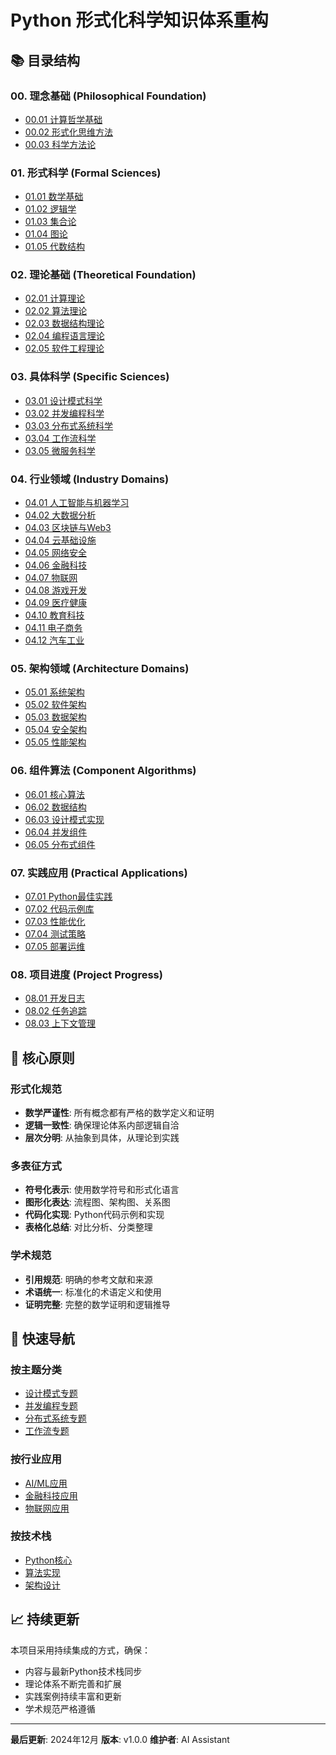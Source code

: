 # Python 形式化科学知识体系重构

## 📚 目录结构

### 00. 理念基础 (Philosophical Foundation)
- [00.01 计算哲学基础](./00-理念基础/00.01-计算哲学基础.md)
- [00.02 形式化思维方法](./00-理念基础/00.02-形式化思维方法.md)
- [00.03 科学方法论](./00-理念基础/00.03-科学方法论.md)

### 01. 形式科学 (Formal Sciences)
- [01.01 数学基础](./01-形式科学/01.01-数学基础.md)
- [01.02 逻辑学](./01-形式科学/01.02-逻辑学.md)
- [01.03 集合论](./01-形式科学/01.03-集合论.md)
- [01.04 图论](./01-形式科学/01.04-图论.md)
- [01.05 代数结构](./01-形式科学/01.05-代数结构.md)

### 02. 理论基础 (Theoretical Foundation)
- [02.01 计算理论](./02-理论基础/02.01-计算理论.md)
- [02.02 算法理论](./02-理论基础/02.02-算法理论.md)
- [02.03 数据结构理论](./02-理论基础/02.03-数据结构理论.md)
- [02.04 编程语言理论](./02-理论基础/02.04-编程语言理论.md)
- [02.05 软件工程理论](./02-理论基础/02.05-软件工程理论.md)

### 03. 具体科学 (Specific Sciences)
- [03.01 设计模式科学](./03-具体科学/03.01-设计模式科学.md)
- [03.02 并发编程科学](./03-具体科学/03.02-并发编程科学.md)
- [03.03 分布式系统科学](./03-具体科学/03.03-分布式系统科学.md)
- [03.04 工作流科学](./03-具体科学/03.04-工作流科学.md)
- [03.05 微服务科学](./03-具体科学/03.05-微服务科学.md)

### 04. 行业领域 (Industry Domains)
- [04.01 人工智能与机器学习](./04-行业领域/04.01-人工智能与机器学习.md)
- [04.02 大数据分析](./04-行业领域/04.02-大数据分析.md)
- [04.03 区块链与Web3](./04-行业领域/04.03-区块链与Web3.md)
- [04.04 云基础设施](./04-行业领域/04.04-云基础设施.md)
- [04.05 网络安全](./04-行业领域/04.05-网络安全.md)
- [04.06 金融科技](./04-行业领域/04.06-金融科技.md)
- [04.07 物联网](./04-行业领域/04.07-物联网.md)
- [04.08 游戏开发](./04-行业领域/04.08-游戏开发.md)
- [04.09 医疗健康](./04-行业领域/04.09-医疗健康.md)
- [04.10 教育科技](./04-行业领域/04.10-教育科技.md)
- [04.11 电子商务](./04-行业领域/04.11-电子商务.md)
- [04.12 汽车工业](./04-行业领域/04.12-汽车工业.md)

### 05. 架构领域 (Architecture Domains)
- [05.01 系统架构](./05-架构领域/05.01-系统架构.md)
- [05.02 软件架构](./05-架构领域/05.02-软件架构.md)
- [05.03 数据架构](./05-架构领域/05.03-数据架构.md)
- [05.04 安全架构](./05-架构领域/05.04-安全架构.md)
- [05.05 性能架构](./05-架构领域/05.05-性能架构.md)

### 06. 组件算法 (Component Algorithms)
- [06.01 核心算法](./06-组件算法/06.01-核心算法.md)
- [06.02 数据结构](./06-组件算法/06.02-数据结构.md)
- [06.03 设计模式实现](./06-组件算法/06.03-设计模式实现.md)
- [06.04 并发组件](./06-组件算法/06.04-并发组件.md)
- [06.05 分布式组件](./06-组件算法/06.05-分布式组件.md)

### 07. 实践应用 (Practical Applications)
- [07.01 Python最佳实践](./07-实践应用/07.01-Python最佳实践.md)
- [07.02 代码示例库](./07-实践应用/07.02-代码示例库.md)
- [07.03 性能优化](./07-实践应用/07.03-性能优化.md)
- [07.04 测试策略](./07-实践应用/07.04-测试策略.md)
- [07.05 部署运维](./07-实践应用/07.05-部署运维.md)

### 08. 项目进度 (Project Progress)
- [08.01 开发日志](./08-项目进度/08.01-开发日志.md)
- [08.02 任务追踪](./08-项目进度/08.02-任务追踪.md)
- [08.03 上下文管理](./08-项目进度/08.03-上下文管理.md)

## 🎯 核心原则

### 形式化规范
- **数学严谨性**: 所有概念都有严格的数学定义和证明
- **逻辑一致性**: 确保理论体系内部逻辑自洽
- **层次分明**: 从抽象到具体，从理论到实践

### 多表征方式
- **符号化表示**: 使用数学符号和形式化语言
- **图形化表达**: 流程图、架构图、关系图
- **代码化实现**: Python代码示例和实现
- **表格化总结**: 对比分析、分类整理

### 学术规范
- **引用规范**: 明确的参考文献和来源
- **术语统一**: 标准化的术语定义和使用
- **证明完整**: 完整的数学证明和逻辑推导

## 🚀 快速导航

### 按主题分类
- [设计模式专题](./03-具体科学/03.01-设计模式科学.md)
- [并发编程专题](./03-具体科学/03.02-并发编程科学.md)
- [分布式系统专题](./03-具体科学/03.03-分布式系统科学.md)
- [工作流专题](./03-具体科学/03.04-工作流科学.md)

### 按行业应用
- [AI/ML应用](./04-行业领域/04.01-人工智能与机器学习.md)
- [金融科技应用](./04-行业领域/04.06-金融科技.md)
- [物联网应用](./04-行业领域/04.07-物联网.md)

### 按技术栈
- [Python核心](./07-实践应用/07.01-Python最佳实践.md)
- [算法实现](./06-组件算法/06.01-核心算法.md)
- [架构设计](./05-架构领域/05.01-系统架构.md)

## 📈 持续更新

本项目采用持续集成的方式，确保：
- 内容与最新Python技术栈同步
- 理论体系不断完善和扩展
- 实践案例持续丰富和更新
- 学术规范严格遵循

---

**最后更新**: 2024年12月
**版本**: v1.0.0
**维护者**: AI Assistant
